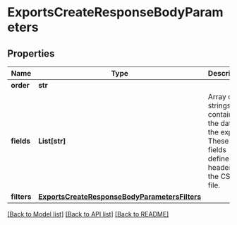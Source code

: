 # ExportsCreateResponseBodyParameters


## Properties
Name | Type | Description | Notes
------------ | ------------- | ------------- | -------------
**order** | **str** |  | [optional] 
**fields** | **List[str]** | Array of strings containing the data in the export. These fields define the headers in the CSV file. | [optional] 
**filters** | [**ExportsCreateResponseBodyParametersFilters**](ExportsCreateResponseBodyParametersFilters.md) |  | [optional] 

[[Back to Model list]](../README.md#documentation-for-models) [[Back to API list]](../README.md#documentation-for-api-endpoints) [[Back to README]](../README.md)


